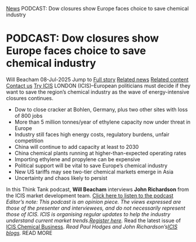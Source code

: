 [News](https://www.icis.com/explore/resources/news/) PODCAST: Dow closures show Europe faces choice to save chemical industry
# PODCAST: Dow closures show Europe faces choice to save chemical industry
Will Beacham
08-Jul-2025
Jump to
[Full story](https://www.icis.com/explore/resources/news/2025/07/08/11117438/podcast-dow-closures-show-europe-faces-choice-to-save-chemical-industry/#full-story)
[Related news](https://www.icis.com/explore/resources/news/2025/07/08/11117438/podcast-dow-closures-show-europe-faces-choice-to-save-chemical-industry/#related-articles)
[Related content](https://www.icis.com/explore/resources/news/2025/07/08/11117438/podcast-dow-closures-show-europe-faces-choice-to-save-chemical-industry/#related-contents)
[Contact us](https://www.icis.com/explore/resources/news/2025/07/08/11117438/podcast-dow-closures-show-europe-faces-choice-to-save-chemical-industry/#contact-us)
[Try ICIS](https://www.icis.com/explore/contact/try-icis-today/?intcmp=individual-news_try-icis)
LONDON (ICIS)–European politicians must decide if they want to save the region’s chemical industry as the wave of energy-intensive closures continues. 
  * Dow to close cracker at Bohlen, Germany, plus two other sites with loss of 800 jobs 
  * More than 5 million tonnes/year of ethylene capacity now under threat in Europe 
  * Industry still faces high energy costs, regulatory burdens, unfair competition 
  * China will continue to add capacity at least to 2030 
  * China chemical plants running at higher-than-expected operating rates 
  * Importing ethylene and propylene can be expensive 
  * Political support will be vital to save Europe’s chemical industry 
  * New US tariffs may see two-tier chemical markets emerge in Asia 
  * Uncertainty and chaos likely to persist 


In this Think Tank podcast, **Will Beacham** interviews **John Richardson** from the ICIS market development team. 
[Click here to listen to the podcast](https://podomatic.com/embed/html5/episode/10940940)
_Editor’s note: This podcast is an opinion piece. The views expressed are those of the presenter and interviewees, and do not necessarily represent those of ICIS._
_ICIS is organising regular updates to help the industry understand current market trends.[Register here](https://www.icis.com/explore/resources/industry-updates?intcmp=carousel-link_Marketing_insight_Coronavirus#tab)._
Read the latest issue of [ICIS Chemical Business](https://www.icis.com/subscriber/icb/issue/). 
_Read Paul Hodges and John Richardson’s[ICIS blogs](https://www.icis.com/explore/blogs/)._
READ MORE